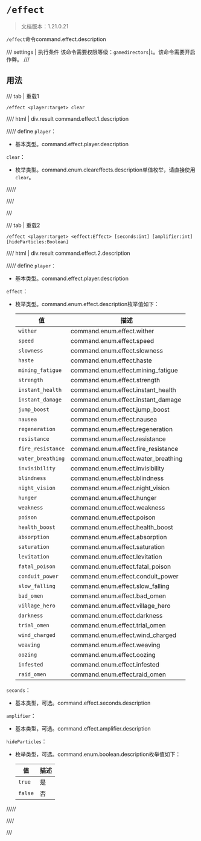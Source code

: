 # `/effect`

> 文档版本：1.21.0.21

`/effect`命令command.effect.description

/// settings | 执行条件
该命令需要权限等级：`gamedirectors`|`1`。该命令需要开启作弊。
///

## 用法

/// tab | 重载1
```mcfunction
/effect <player:target> clear
```

//// html | div.result
command.effect.1.description

///// define
`player`：<!-- md:samp target -->

- 基本类型。command.effect.player.description

`clear`：<!-- md:samp ClearEffects -->

- 枚举类型。command.enum.cleareffects.description单值枚举，请直接使用`clear`。


/////

////

///

/// tab | 重载2
```mcfunction
/effect <player:target> <effect:Effect> [seconds:int] [amplifier:int] [hideParticles:Boolean]
```

//// html | div.result
command.effect.2.description

///// define
`player`：<!-- md:samp target -->

- 基本类型。command.effect.player.description

`effect`：<!-- md:samp Effect -->

- 枚举类型。command.enum.effect.description枚举值如下：

  |值|描述|
  |---|---|
  |`wither`|command.enum.effect.wither|
  |`speed`|command.enum.effect.speed|
  |`slowness`|command.enum.effect.slowness|
  |`haste`|command.enum.effect.haste|
  |`mining_fatigue`|command.enum.effect.mining_fatigue|
  |`strength`|command.enum.effect.strength|
  |`instant_health`|command.enum.effect.instant_health|
  |`instant_damage`|command.enum.effect.instant_damage|
  |`jump_boost`|command.enum.effect.jump_boost|
  |`nausea`|command.enum.effect.nausea|
  |`regeneration`|command.enum.effect.regeneration|
  |`resistance`|command.enum.effect.resistance|
  |`fire_resistance`|command.enum.effect.fire_resistance|
  |`water_breathing`|command.enum.effect.water_breathing|
  |`invisibility`|command.enum.effect.invisibility|
  |`blindness`|command.enum.effect.blindness|
  |`night_vision`|command.enum.effect.night_vision|
  |`hunger`|command.enum.effect.hunger|
  |`weakness`|command.enum.effect.weakness|
  |`poison`|command.enum.effect.poison|
  |`health_boost`|command.enum.effect.health_boost|
  |`absorption`|command.enum.effect.absorption|
  |`saturation`|command.enum.effect.saturation|
  |`levitation`|command.enum.effect.levitation|
  |`fatal_poison`|command.enum.effect.fatal_poison|
  |`conduit_power`|command.enum.effect.conduit_power|
  |`slow_falling`|command.enum.effect.slow_falling|
  |`bad_omen`|command.enum.effect.bad_omen|
  |`village_hero`|command.enum.effect.village_hero|
  |`darkness`|command.enum.effect.darkness|
  |`trial_omen`|command.enum.effect.trial_omen|
  |`wind_charged`|command.enum.effect.wind_charged|
  |`weaving`|command.enum.effect.weaving|
  |`oozing`|command.enum.effect.oozing|
  |`infested`|command.enum.effect.infested|
  |`raid_omen`|command.enum.effect.raid_omen|


`seconds`：<!-- md:samp int -->

- 基本类型，可选。command.effect.seconds.description

`amplifier`：<!-- md:samp int -->

- 基本类型，可选。command.effect.amplifier.description

`hideParticles`：<!-- md:samp Boolean -->

- 枚举类型，可选。command.enum.boolean.description枚举值如下：

  |值|描述|
  |---|---|
  |`true`|是|
  |`false`|否|



/////

////

///

